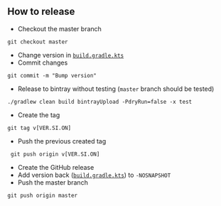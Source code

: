 ## How to release

* Checkout the master branch
```
git checkout master
```
* Change version in [`build.gradle.kts`](build.gradle.kts)
* Commit changes 
```
git commit -m "Bump version"
```
* Release to bintray without testing (`master` branch should be tested)
```
./gradlew clean build bintrayUpload -PdryRun=false -x test
 ```
 * Create the tag
 ```
 git tag v[VER.SI.ON]
 ```
 * Push the previous created tag
 ```
  git push origin v[VER.SI.ON]
  ```
 * Create the GitHub release
 * Add version back ([`build.gradle.kts`](build.gradle.kts)) to `-NOSNAPSHOT`
 * Push the master branch
 ```
git push origin master
```
 